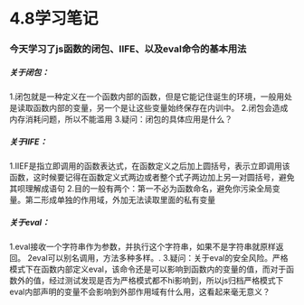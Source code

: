 # 4.8学习笔记

### 今天学习了js函数的闭包、IIFE、以及eval命令的基本用法

##### 关于闭包：
1.闭包就是一种定义在一个函数内部的函数，但是它能记住诞生的环境，一般用处是读取函数内部的变量，另一个是让这些变量始终保存在内训中。
2.闭包会造成内存消耗问题，所以不能滥用
3.疑问：闭包的具体应用是什么？

##### 关于IIFE：
1.IIEF是指立即调用的函数表达式，在函数定义之后加上圆括号，表示立即调用该函数，这时候要记得在函数定义式两边或者整个式子两边加上另一对圆括号，避免其呗理解成语句
2.目的一般有两个：第一不必为函数命名，避免你污染全局变量。第二形成单独的作用域，外加无法读取里面的私有变量

##### 关于eval：
1.eval接收一个字符串作为参数，并执行这个字符串，如果不是字符串就原样返回。
2eval可以别名调用，方法多种多样。.
3.疑问：关于eval的安全风险。严格模式下在函数内部定义eval，该命令还是可以影响到函数内的变量的值，而对于函数外的值，经过测试发现是否为严格模式都不hi影响到，所以js归档严格模式下eval内部声明的变量不会影响到外部作用域有什么用，这看起来毫无意义？